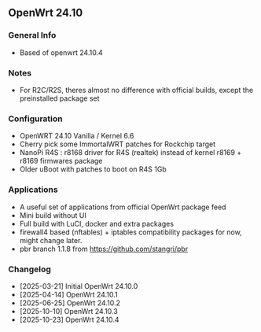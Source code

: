 ## OpenWrt 24.10

### General Info
- Based of openwrt 24.10.4

### Notes
- For R2C/R2S, theres almost no difference with official builds, except the preinstalled package set

### Configuration
- OpenWRT 24.10 Vanilla / Kernel 6.6
- Cherry pick some ImmortalWRT patches for Rockchip target
- NanoPi R4S : r8168 driver for R4S (realtek) instead of kernel r8169 + r8169 firmwares package
- Older uBoot with patches to boot on R4S 1Gb

### Applications
- A useful set of applications from official OpenWrt package feed
- Mini build without UI
- Full build with LuCI, docker and extra packages
- firewall4 based (nftables) + iptables compatibility packages for now, might change later.
- pbr branch 1.1.8 from https://github.com/stangri/pbr

### Changelog
- [2025-03-21] Initial OpenWrt 24.10.0
- [2025-04-14] OpenWrt 24.10.1
- [2025-06-25] OpenWrt 24.10.2
- [2025-10-10] OpenWrt 24.10.3
- [2025-10-23] OpenWrt 24.10.4
